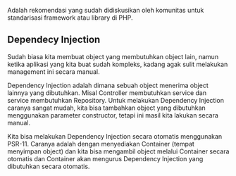 
Adalah rekomendasi yang sudah didiskusikan oleh komunitas untuk standarisasi framework atau library di PHP.

## Dependecy Injection

Sudah biasa kita membuat object yang membutuhkan object lain, namun ketika aplikasi yang kita buat sudah kompleks, kadang agak sulit melakukan management ini secara manual.

Dependency Injection adalah dimana sebuah object menerima object lainnya yang dibutuhkan. Misal Controller membutuhkan service dan service membutuhkan Repository. Untuk melakukan Dependency Injection caranya sangat mudah, kita bisa tambahkan object yang dibutuhkan menggunakan parameter constructor, tetapi ini masil kita lakukan secara manual.

Kita bisa melakukan Dependency Injection secara otomatis menggunakan PSR-11. Caranya adalah dengan menyediakan Container (tempat menyimpan object) dan kita bisa mengambil object melalui Container secara otomatis dan Container akan mengurus Dependency Injection yang dibutuhkan secara otomatis.